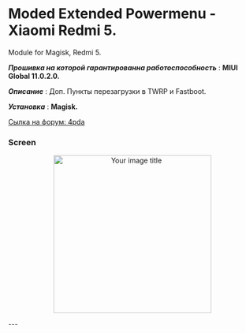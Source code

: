 # Moded Extended Powermenu - Xiaomi Redmi 5.
Module for Magisk, Redmi 5.

***Прошивка на которой гарантированна работоспособность*** : **MIUI Global 11.0.2.0.**

***Описание*** : Доп. Пункты перезагрузки в TWRP и Fastboot.

***Установка*** : **Magisk.**

[Сылка на форум: 4pda](https://4pda.ru/forum/index.php?s=&showtopic=901943&view=findpost&p=98448305)
### Screen
<p align="center">
<img src="https://i.imgur.com/QP0eSdM.jpg" alt="Your image title" width="320"/>
</p>
---
